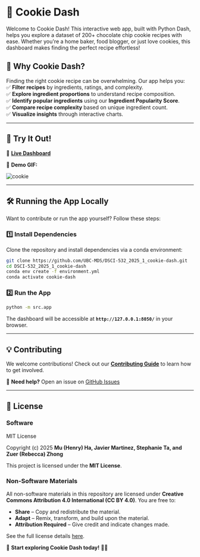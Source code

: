 # 🍪 **Cookie Dash**  

Welcome to Cookie Dash! This interactive web app, built with Python Dash, helps you explore a dataset of 200+ chocolate chip cookie recipes with ease. Whether you're a home baker, food blogger, or just love cookies, this dashboard makes finding the perfect recipe effortless!  

## 🎯 **Why Cookie Dash?**  
Finding the right cookie recipe can be overwhelming. Our app helps you:  
✅ **Filter recipes** by ingredients, ratings, and complexity.  
✅ **Explore ingredient proportions** to understand recipe composition.  
✅ **Identify popular ingredients** using our **Ingredient Popularity Score**.  
✅ **Compare recipe complexity** based on unique ingredient count.  
✅ **Visualize insights** through interactive charts.  

---

## 🚀 **Try It Out!**  
🔗 **[Live Dashboard](https://dsci-532-2025-1-cookie-dash.onrender.com/)**

🎥 **Demo GIF:** 

![cookie](https://github.com/user-attachments/assets/c9bb4bb0-4703-4933-a786-c3387a1c2b5f)


---

## 🛠️ **Running the App Locally**  
Want to contribute or run the app yourself? Follow these steps:  

### **1️⃣ Install Dependencies**  
Clone the repository and install dependencies via a conda environment:  
```bash
git clone https://github.com/UBC-MDS/DSCI-532_2025_1_cookie-dash.git
cd DSCI-532_2025_1_cookie-dash
conda env create -f environment.yml
conda activate cookie-dash
```

### **2️⃣ Run the App**  
```bash
python -m src.app
```
The dashboard will be accessible at **`http://127.0.0.1:8050/`** in your browser.  

---

## 💡 **Contributing**  
We welcome contributions! Check out our **[Contributing Guide](CONTRIBUTING.md)** to learn how to get involved.  

📩 **Need help?** Open an issue on [GitHub Issues](https://github.com/UBC-MDS/DSCI-532_2025_1_cookie-dash/issues) 

---

## 📜 **License**  

### **Software**  
MIT License  

Copyright (c) 2025 **Mu (Henry) Ha, Javier Martinez, Stephanie Ta, and Zuer (Rebecca) Zhong**  

This project is licensed under the **MIT License**.

### **Non-Software Materials**  
All non-software materials in this repository are licensed under **Creative Commons Attribution 4.0 International (CC BY 4.0)**. You are free to:  
- **Share** – Copy and redistribute the material.  
- **Adapt** – Remix, transform, and build upon the material.  
- **Attribution Required** – Give credit and indicate changes made.  

See the full license details [here](LICENSE.md).  

🚀 **Start exploring Cookie Dash today!** 🍪🔥
